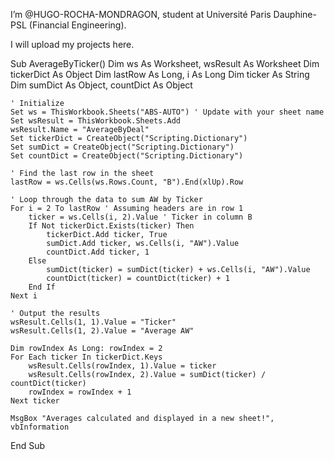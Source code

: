  I’m @HUGO-ROCHA-MONDRAGON, student at Université Paris Dauphine-PSL (Financial Engineering).

 I will upload my projects here.

Sub AverageByTicker()
    Dim ws As Worksheet, wsResult As Worksheet
    Dim tickerDict As Object
    Dim lastRow As Long, i As Long
    Dim ticker As String
    Dim sumDict As Object, countDict As Object

    ' Initialize
    Set ws = ThisWorkbook.Sheets("ABS-AUTO") ' Update with your sheet name
    Set wsResult = ThisWorkbook.Sheets.Add
    wsResult.Name = "AverageByDeal"
    Set tickerDict = CreateObject("Scripting.Dictionary")
    Set sumDict = CreateObject("Scripting.Dictionary")
    Set countDict = CreateObject("Scripting.Dictionary")
    
    ' Find the last row in the sheet
    lastRow = ws.Cells(ws.Rows.Count, "B").End(xlUp).Row
    
    ' Loop through the data to sum AW by Ticker
    For i = 2 To lastRow ' Assuming headers are in row 1
        ticker = ws.Cells(i, 2).Value ' Ticker in column B
        If Not tickerDict.Exists(ticker) Then
            tickerDict.Add ticker, True
            sumDict.Add ticker, ws.Cells(i, "AW").Value
            countDict.Add ticker, 1
        Else
            sumDict(ticker) = sumDict(ticker) + ws.Cells(i, "AW").Value
            countDict(ticker) = countDict(ticker) + 1
        End If
    Next i
    
    ' Output the results
    wsResult.Cells(1, 1).Value = "Ticker"
    wsResult.Cells(1, 2).Value = "Average AW"
    
    Dim rowIndex As Long: rowIndex = 2
    For Each ticker In tickerDict.Keys
        wsResult.Cells(rowIndex, 1).Value = ticker
        wsResult.Cells(rowIndex, 2).Value = sumDict(ticker) / countDict(ticker)
        rowIndex = rowIndex + 1
    Next ticker
    
    MsgBox "Averages calculated and displayed in a new sheet!", vbInformation
End Sub
<!---
HUGO-ROCHA-MONDRAGON/HUGO-ROCHA-MONDRAGON is a ✨ special ✨ repository because its `README.md` (this file) appears on your GitHub profile.
You can click the Preview link to take a look at your changes.
--->
